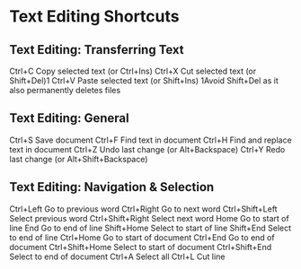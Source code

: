 # Text Editing Shortcuts


## Text Editing: Transferring Text
Ctrl+C	Copy selected text (or Ctrl+Ins)
Ctrl+X	Cut selected text (or Shift+Del)1
Ctrl+V	Paste selected text (or Shift+Ins)
1Avoid Shift+Del as it also permanently deletes files


## Text Editing: General
Ctrl+S	Save document
Ctrl+F	Find text in document
Ctrl+H	Find and replace text in document
Ctrl+Z	Undo last change (or Alt+Backspace)
Ctrl+Y	Redo last change (or Alt+Shift+Backspace)


## Text Editing: Navigation & Selection
Ctrl+Left	Go to previous word
Ctrl+Right	Go to next word
Ctrl+Shift+Left	Select previous word
Ctrl+Shift+Right	Select next word
Home	Go to start of line
End	Go to end of line
Shift+Home	Select to start of line
Shift+End	Select to end of line
Ctrl+Home	Go to start of document
Ctrl+End	Go to end of document
Ctrl+Shift+Home	Select to start of document
Ctrl+Shift+End	Select to end of document
Ctrl+A	Select all
Ctrl+L	Cut line

